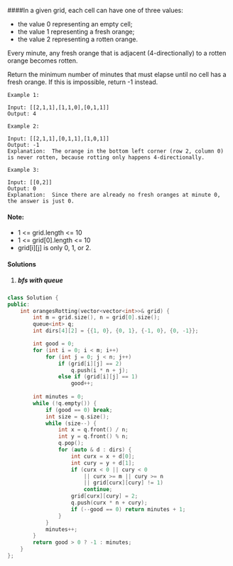 ####In a given grid, each cell can have one of three values:

-    the value 0 representing an empty cell;
-    the value 1 representing a fresh orange;
-    the value 2 representing a rotten orange.

Every minute, any fresh orange that is adjacent (4-directionally) to a rotten orange becomes rotten.

Return the minimum number of minutes that must elapse until no cell has a fresh orange.  If this is impossible, return -1 instead.

 

```
Example 1:

Input: [[2,1,1],[1,1,0],[0,1,1]]
Output: 4

Example 2:

Input: [[2,1,1],[0,1,1],[1,0,1]]
Output: -1
Explanation:  The orange in the bottom left corner (row 2, column 0) is never rotten, because rotting only happens 4-directionally.

Example 3:

Input: [[0,2]]
Output: 0
Explanation:  Since there are already no fresh oranges at minute 0, the answer is just 0.
```
 

#### Note:

-    1 <= grid.length <= 10
-    1 <= grid[0].length <= 10
-    grid[i][j] is only 0, 1, or 2.

#### Solutions

1. ##### bfs with queue

```cpp
class Solution {
public:
    int orangesRotting(vector<vector<int>>& grid) {
        int m = grid.size(), n = grid[0].size();
        queue<int> q;
        int dirs[4][2] = {{1, 0}, {0, 1}, {-1, 0}, {0, -1}};

        int good = 0;
        for (int i = 0; i < m; i++)
            for (int j = 0; j < n; j++)
                if (grid[i][j] == 2)
                    q.push(i * n + j);
                else if (grid[i][j] == 1)
                    good++;
        
        int minutes = 0;
        while (!q.empty()) {
            if (good == 0) break;
            int size = q.size();
            while (size--) {
                int x = q.front() / n;
                int y = q.front() % n;
                q.pop();
                for (auto & d : dirs) {
                    int curx = x + d[0];
                    int cury = y + d[1];
                    if (curx < 0 || cury < 0 
                        || curx >= m || cury >= n 
                        || grid[curx][cury] != 1)
                        continue;
                    grid[curx][cury] = 2;
                    q.push(curx * n + cury);
                    if (--good == 0) return minutes + 1;
                }
            }
            minutes++;
        }
        return good > 0 ? -1 : minutes;
    }
};
```